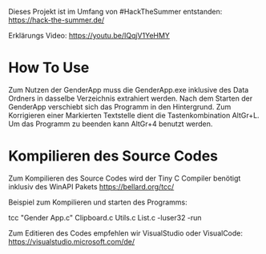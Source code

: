 Dieses Projekt ist im Umfang von #HackTheSummer entstanden:
https://hack-the-summer.de/

Erklärungs Video:
https://youtu.be/IQqjV1YeHMY


#	How To Use


Zum Nutzen der GenderApp muss die GenderApp.exe inklusive des Data Ordners in dasselbe Verzeichnis extrahiert werden. Nach dem Starten der GenderApp verschiebt sich das Programm in den Hintergrund. Zum Korrigieren einer Markierten Textstelle dient die Tastenkombination AltGr+L.
Um das Programm zu beenden kann AltGr+4 benutzt werden.


#	Kompilieren des Source Codes


Zum Kompilieren des Source Codes wird der Tiny C Compiler benötigt inklusiv des WinAPI Pakets https://bellard.org/tcc/

Beispiel zum Kompilieren und starten des Programms:

tcc "Gender App.c" Clipboard.c Utils.c List.c -luser32 -run

Zum Editieren des Codes empfehlen wir VisualStudio oder VisualCode:
https://visualstudio.microsoft.com/de/
